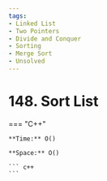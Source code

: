 ```yaml
---
tags:
- Linked List
- Two Pointers
- Divide and Conquer
- Sorting
- Merge Sort
- Unsolved
---
```



# 148. Sort List

=== "C++"

    **Time:** O()

    **Space:** O()

    ``` c++
    ```